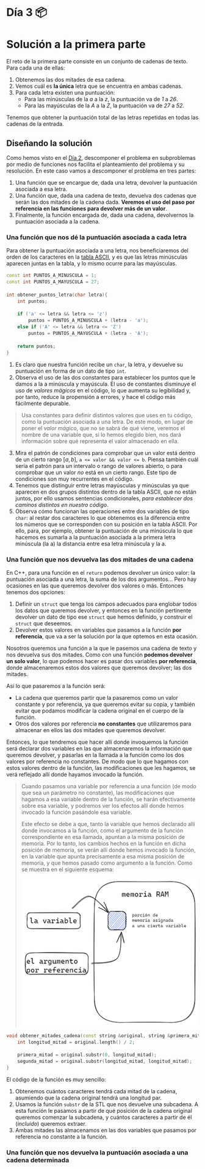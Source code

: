# Día 3 :package:

# Solución a la primera parte

El reto de la primera parte consiste en un conjunto de cadenas de texto. Para cada una de ellas:

1. Obtenemos las dos mitades de esa cadena.
2. Vemos cuál es **la única** letra que se encuentra en ambas cadenas.
3. Para cada letra existen una puntuación:
   * Para las minúsculas de la *a* a la *z*, la puntuación va de *1* a *26*.
   * Para las mayúsculas de la *A* a la *Z*, la puntuación va de *27* a *52*.

Tenemos que obtener la puntuación total de las letras repetidas en todas las cadenas de la entrada.

## Diseñando la solución

Como hemos visto en el [Día 2](https://github.com/Griger/AOC2022/tree/main/2), descomponer el problema en subproblemas por medio de funciones nos facilita el planteamiento del problema y su resolución. En este caso vamos a descomponer el problema en tres partes:

1. Una función que se encargue de, dada una letra, devolver la puntuación asociada a esa letra.
2. Una función que, dada una cadena de texto, devuelva dos cadenas que serán las dos mitades de la cadena dada. **Veremos el uso del paso por referencia en las funciones para devolver más de un valor**.
3. Finalmente, la función encargada de, dada una cadena, devolvernos la puntuación asociada a la cadena.

### Una función que nos dé la puntuación asociada a cada letra

Para obtener la puntuación asociada a una letra, nos beneficiaremos del orden de los caracteres en la [tabla ASCII](https://elcodigoascii.com.ar/), y es que las letras minúsculas aparecen juntas en la tabla, y lo mismo ocurre para las mayúsculas.

````c++
const int PUNTOS_A_MINUSCULA = 1;
const int PUNTOS_A_MAYUSCULA = 27;

int obtener_puntos_letra(char letra){
    int puntos;

    if ('a' <= letra && letra <= 'z')
        puntos = PUNTOS_A_MINUSCULA + (letra - 'a');
    else if ('A' <= letra && letra <= 'Z')
        puntos = PUNTOS_A_MAYUSCULA + (letra - 'A');

    return puntos;
}
````

1. Es claro que nuestra función recibe un `char`, la letra, y devuelve su puntuación en forma de un dato de tipo `int`.
2. Observa el uso de las dos constantes para establecer los puntos que le damos a la a minúscula y mayúscula. El uso de constantes disminuye el uso de *valores mágicos* en el código, lo que aumenta su legibilidad y, por tanto, reduce la propensión a errores, y hace el código más fácilmente depurable.

> Usa constantes para definir distintos valores que uses en tu código, como la puntuación asociada a una letra. De este modo, en lugar de poner el *valor mágico*, que no se sabrá de qué viene, veremos el nombre de una variable que, si lo hemos elegido bien, nos dará información sobre qué representa el valor almacenado en ella.

3. Mira el patrón de condiciones para comprobar que un valor está dentro de un cierto rango $[a,b]$, `a <= valor && valor <= b`. Piensa también cuál sería el patrón para un intervalo o rango de valores abierto, o para comprobar que un valor *no* está en un cierto rango. Este tipo de condiciones son muy recurrentes en el código.
4. Tenemos que distinguir entre letras mayúsculas y minúsculas ya que aparecen en dos grupos distintos dentro de la tabla ASCII, que no están juntos, por ello usamos sentencias condicionales, *para establecer dos caminos distintos en nuestro código*.
5. Observa cómo funcionan las operaciones entre dos variables de tipo `char`: al restar dos caracteres lo que obtenemos es la diferencia entre los números que se corresponden con su posición en la tabla ASCII. Por ello, para, por ejemplo, obtener la puntuación de una minúscula lo que hacemos es sumarla a la puntuación asociada a la primera letra minúscula (la a) la distancia entre esa letra minúscula y la a.

### Una función que nos devuelva las dos mitades de una cadena

En C++, para una función en el `return` podemos devolver un único valor: la puntuación asociada a una letra, la suma de los dos argumentos... Pero hay ocasiones en las que queremos devolver dos valores o más. Entonces tenemos dos opciones:

1. Definir un `struct` que tenga los campos adecuados para englobar todos los datos que queremos devolver, y entonces en la función pertinente devolver un dato de tipo ese `struct` que hemos definido, y construir el `struct` que deseemos.
2. Devolver estos valores en variables que pasamos a la función **por referencia**, que va a ser la solución por la que optemos en esta ocasión.

Nosotros queremos una función a la que le pasemos una cadena de texto y nos devuelva sus dos mitades. Como con una función **podemos devolver un solo valor**, lo que podemos hacer es pasar dos variables **por referencia**, donde almacenaremos estos dos valores que queremos devolver; las dos mitades.

Así lo que pasaremos a la función será:

- La cadena que queremos partir que la pasaremos como un valor constante y por referencia, ya que queremos evitar su copia, y también evitar que podamos modificar la cadena original en el cuerpo de la función.
- Otros dos valores por referencia **no constantes** que utilizaremos para almacenar en ellos las dos mitades que queremos devolver.

Entonces, lo que tendremos que hacer allí donde invoquemos la función será declarar dos variables en las que almacenaremos la información que queremos devolver, y pasarlas en la llamada a la función como los dos valores por referencia no constantes. De modo que lo que hagamos con estos valores dentro de la función, las modificaciones que les hagamos, se verá reflejado allí donde hayamos invocado la función.

> Cuando pasamos una variable por referencia a una función (de modo que sea un parámetro no constante), las modificaciones que hagamos a esa variable dentro de la función, se harán efectivamente sobre esa variable, y podremos ver los efectos allí donde hemos invocado la función pasándole esa variable.
> 
> Este efecto se debe a que, tanto la variable que hemos declarado allí donde invocamos a la función, como el argumento de la función correspondiente en esa llamada, apuntan a la misma posición de memoria. Por lo tanto, los cambios hechos en la función en dicha posición de memoria, se verán allí donde hemos invocado la función, en la variable que apunta precisamente a esa misma posición de memoria, y que hemos pasado como argumento a la función. Como se muestra en el siguiente esquema:
> 
> ![esquema paso por referencia](https://github.com/Griger/AOC2022/blob/main/3/img/referencia.png)

````c++
void obtener_mitades_cadena(const string &original, string &primera_mitad, string &segunda_mitad){
    int longitud_mitad = original.length() / 2;

    primera_mitad = original.substr(0, longitud_mitad);
    segunda_mitad = original.substr(longitud_mitad, longitud_mitad);
}
````

El código de la función es muy sencillo:

1. Obtenemos cuántos caracteres tendrá cada mitad de la cadena, asumiendo que la cadena original tendrá una longitud par.
2. Usamos la función `substr` de la STL que nos devuelve una subcadena. A esta función le pasamos a partir de qué posición de la cadena original queremos comenzar la subcadena, y cuántos caracteres a partir de él (*incluido*) queremos extraer.
3. Ambas mitades las almacenamos en las dos variables que pasamos por referencia no constante a la función.

### Una función que nos devuelva la puntuación asociada a una cadena determinada